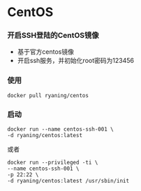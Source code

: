 # CentOS

### 开启SSH登陆的CentOS镜像

- 基于官方centos镜像
- 开启ssh服务，并初始化root密码为123456

### 使用

```
docker pull ryaning/centos
```

### 启动

```
docker run --name centos-ssh-001 \
-d ryaning/centos:latest
```
或者

```
docker run --privileged -ti \
--name centos-ssh-001 \
-p 22:22 \
-d ryaning/centos:latest /usr/sbin/init
```